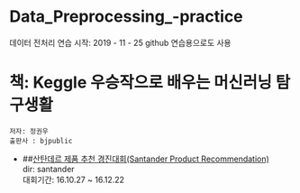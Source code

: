 # Data_Preprocessing_-practice
데이터 전처리 연습 
시작: 2019 - 11 - 25
github 연습용으로도 사용

# 책: Keggle 우승작으로 배우는 머신러닝 탐구생활
    저자: 정권우
    출판사 : bjpublic

- ##[산탄데르 제품 추천 경진대회(Santander Product Recommendation)](https://www.kaggle.com/c/santander-product-recommendation/overview)  
    dir: santander  
    대회기간: 16.10.27 ~ 16.12.22